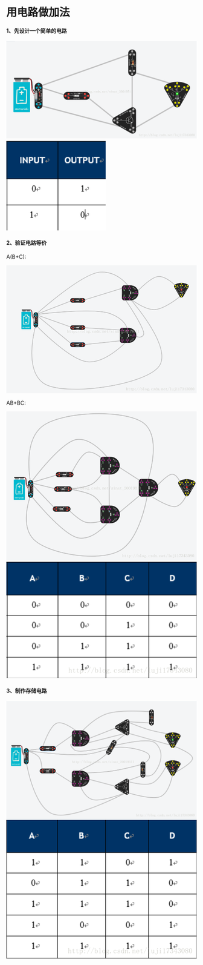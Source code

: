 # 用电路做加法
#### 1、先设计一个简单的电路

![all](/images/23.png)
![all](/images/24.png)

#### 2、验证电路等价

A(B+C):

![all](/images/25.png)

AB+BC: 

![all](/images/26.png)
![all](/images/27.png)

#### 3、制作存储电路

![all](/images/28.png)
![all](/images/29.png)
